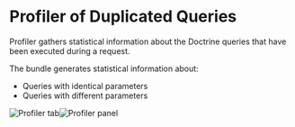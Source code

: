 <a id="dev-entities-profiler-duplicate-queries"></a>

# Profiler of Duplicated Queries

Profiler gathers statistical information about the Doctrine queries that have been executed during a request.

The bundle generates statistical information about:

- Queries with identical parameters
- Queries with different parameters

![Profiler tab](img/backend/entities/profiler_tab.png)![Profiler panel](img/backend/entities/profiler_panel.png)
